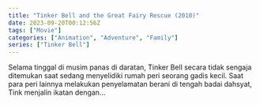 ```yaml
---
title: "Tinker Bell and the Great Fairy Rescue (2010)"
date: 2023-09-20T00:12:56Z
tags: ["Movie"]
categories: ["Animation", "Adventure", "Family"]
series: ["Tinker Bell"]
---
```


Selama tinggal di musim panas di daratan, Tinker Bell secara tidak sengaja ditemukan saat sedang menyelidiki rumah peri seorang gadis kecil. Saat para peri lainnya melakukan penyelamatan berani di tengah badai dahsyat, Tink menjalin ikatan dengan...

<mux-player stream-type="on-demand"
  src="https://kp3d-my.sharepoint.com/personal/ryoo_kp3d_onmicrosoft_com/_layouts/15/download.aspx?share=EbWdk5fMNN9LoIkWHk0Zxy0Bs3r_WBh4KILVje5xyy0LWw" metadata-video-title="Tinker Bell and the Great Fairy Rescue (2010)" prefer-playback="mse" controls>
  </mux-player>
  
  
  <script src="https://cdn.jsdelivr.net/npm/@mux/mux-player"></script>
  
 <script id="qp1Ij702YI23uvJTAmBpzhTwRt00mrY00W01dzjWTooU4nI" type="application/ld+json">
 {
  "@context": "https://schema.org/",
  "@type": "VideoObject",
  "name": "Tinker Bell and the Great Fairy Rescue (2010)",
  "contentUrl": "https://stream.mux.com/qp1Ij702YI23uvJTAmBpzhTwRt00mrY00W01dzjWTooU4nI.m3u8",
  "thumbnailUrl": "https://www.themoviedb.org/t/p/original/tR9oOybzV0wrgP7W5FPeQrYOn1M.jpg?width=314&fit_mode=preserve&time=25",
  "uploadDate": "2023-09-20T00:12:56Z",
}

</script>
